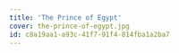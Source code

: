 ```yaml
---
title: 'The Prince of Egypt'
cover: the-prince-of-egypt.jpg
id: c8a19aa1-a93c-41f7-91f4-814fba1a2ba7
---
```

